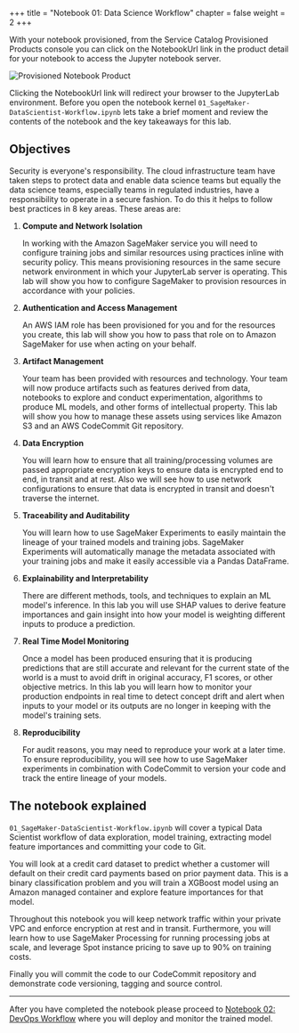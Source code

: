 +++
title = "Notebook 01: Data Science Workflow"
chapter = false
weight = 2
+++

With your notebook provisioned, from the Service Catalog Provisioned Products console you can click on the NotebookUrl link in the product detail for your notebook to access the Jupyter notebook server.

![Provisioned Notebook Product](/images/catalog_notebook_url.png)

Clicking the NotebookUrl link will redirect your browser to the JupyterLab environment.  Before you open the notebook kernel `01_SageMaker-DataScientist-Workflow.ipynb` lets take a brief moment and review the contents of the notebook and the key takeaways for this lab.

## Objectives

Security is everyone's responsibility.  The cloud infrastructure team have taken steps to protect data and enable data science teams but equally the data science teams, especially teams in regulated industries, have a responsibility to operate in a secure fashion.  To do this it helps to follow best practices in 8 key areas.  These areas are:

1. **Compute and Network Isolation**

    In working with the Amazon SageMaker service you will need to configure training jobs and similar resources using practices inline with security policy.  This means provisioning resources in the same secure network environment in which your JupyterLab server is operating.  This lab will show you how to configure SageMaker to provision resources in accordance with your policies.

1. **Authentication and Access Management**

    An AWS IAM role has been provisioned for you and for the resources you create, this lab will show you how to pass that role on to Amazon SageMaker for use when acting on your behalf.

1. **Artifact Management**

    Your team has been provided with resources and technology.  Your team will now produce artifacts such as features derived from data, notebooks to explore and conduct experimentation, algorithms to produce ML models, and other forms of intellectual property.  This lab will show you how to manage these assets using services like Amazon S3 and an AWS CodeCommit Git repository. 

1. **Data Encryption**

    You will learn how to ensure that all training/processing volumes are passed appropriate encryption keys to ensure data is encrypted end to end, in transit and at rest. Also we will see how to use network configurations to ensure that data is encrypted in transit and doesn't traverse the internet.

1. **Traceability and Auditability**

    You will learn how to use SageMaker Experiments to easily maintain the lineage of your trained models and training jobs. SageMaker Experiments will automatically manage the metadata associated with your training jobs and make it easily accessible via a Pandas DataFrame. 

1. **Explainability and Interpretability**

    There are different methods, tools, and techniques to explain an ML model's inference.  In this lab you will use SHAP values to derive feature importances and gain insight into how your model is weighting different inputs to produce a prediction.

1. **Real Time Model Monitoring**

    Once a model has been produced ensuring that it is producing predictions that are still accurate and relevant for the current state of the world is a must to avoid drift in original accuracy, F1 scores, or other objective metrics.  In this lab you will learn how to monitor your production endpoints in real time to detect concept drift and alert when inputs to your model or its outputs are no longer in keeping with the model's training sets.

1. **Reproducibility**

    For audit reasons, you may need to reproduce your work at a later time. To ensure reproducibility, you will see how to use SageMaker experiments in combination with CodeCommit to version your code and track the entire lineage of your models.

## The notebook explained

`01_SageMaker-DataScientist-Workflow.ipynb` will cover a typical Data Scientist workflow of data exploration, model training, extracting model feature importances and committing your code to Git. 

You will look at a credit card dataset to predict whether a customer will default on their credit card payments based on prior payment data. This is a binary classification problem and you will train a XGBoost model using an Amazon managed container and explore feature importances for that model.

Throughout this notebook you will keep network traffic within your private VPC and enforce encryption at rest and in transit. Furthermore, you will learn how to use SageMaker Processing for running processing jobs at scale, and leverage Spot instance pricing to save up to 90% on training costs.

Finally you will commit the code to our CodeCommit repository and demonstrate code versioning, tagging and source control. 

---

After you have completed the notebook please proceed to [Notebook 02: DevOps Workflow](notebook_lab_02.html) where you will deploy and monitor the trained model.
